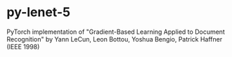 # py-lenet-5
PyTorch implementation of "Gradient-Based Learning Applied to Document Recognition" by Yann LeCun, Leon Bottou, Yoshua Bengio, Patrick Haffner (IEEE 1998)
